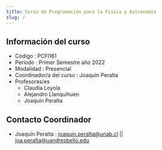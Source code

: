 ```yaml
---
title: Curso de Programación para la Física y Astronomía
slug: /
---
```


## Información del curso

* Código : PCFI161
* Período : Primer Semestre año 2022
* Modalidad : Presencial
* Coordinador/a del curso : Joaquín Peralta
* Profesoras/es
	* Claudia Loyola
	* Alejandro Llanquihuen
	* Joaquín Peralta

## Contacto Coordinador

* Joaquín Peralta : joaquin.peralta@unab.cl || joa.peralta@uandresbello.edu
